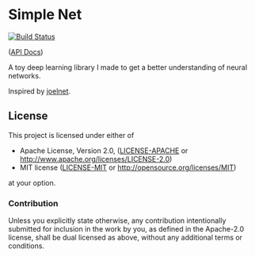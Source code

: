# Simple Net

[![Build Status](https://travis-ci.com/Michael-F-Bryan/simple-net.svg?branch=master)](https://travis-ci.com/Michael-F-Bryan/simple-net)

([API Docs])

A toy deep learning library I made to get a better understanding of neural 
networks.

Inspired by [joelnet].

## License

This project is licensed under either of

 * Apache License, Version 2.0, ([LICENSE-APACHE](LICENSE-APACHE) or
   http://www.apache.org/licenses/LICENSE-2.0)
 * MIT license ([LICENSE-MIT](LICENSE-MIT) or
   http://opensource.org/licenses/MIT)

at your option.

### Contribution

Unless you explicitly state otherwise, any contribution intentionally
submitted for inclusion in the work by you, as defined in the Apache-2.0
license, shall be dual licensed as above, without any additional terms or
conditions.

[joelnet]: https://github.com/joelgrus/joelnet
[API Docs]: https://michael-f-bryan.github.io/simple-net/